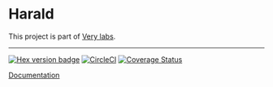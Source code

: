 # Harald

This project is part of [Very labs](https://github.com/verypossible-labs/docs/blob/master/README.md).

---

[![Hex version badge](https://img.shields.io/hexpm/v/harald.svg)](https://hex.pm/packages/harald)
[![CircleCI](https://circleci.com/gh/verypossible-labs/harald.svg?style=svg)](https://circleci.com/gh/verypossible-labs/harald)
[![Coverage Status](https://coveralls.io/repos/github/verypossible/harald/badge.svg)](https://coveralls.io/github/verypossible/harald)

[Documentation](https://hexdocs.pm/harald)
